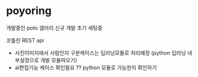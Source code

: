# poyoring

개발중인 poto 갤러리 신규 개발 초기 세팅중

코틀린 REST api 

- 사진이미지에서 사람인지 구분케이스는 딥러닝모듈로 처리예정 (python 딥러닝 내부설정으로 개발 모듈따오기)
- ai편집기능 케이스 확인필요 ?? python 모듈로 가능한지 확인하기
